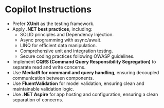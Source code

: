 # Copilot Instructions

- Prefer **XUnit** as the testing framework.
- Apply **.NET best practices**, including:
  - SOLID principles and Dependency Injection.
  - Async programming with async/await.
  - LINQ for efficient data manipulation.
  - Comprehensive unit and integration testing.
  - Secure coding practices following OWASP guidelines.
- Implement **CQRS (Command Query Responsibility Segregation)** to separate read and write concerns.
- Use **MediatR for command and query handling**, ensuring decoupled communication between components.
- Use **FluentValidation** for model validation, ensuring clean and maintainable validation logic.
- Use **.NET Aspire** for app hosting and configuration, ensuring a clean separation of concerns.
